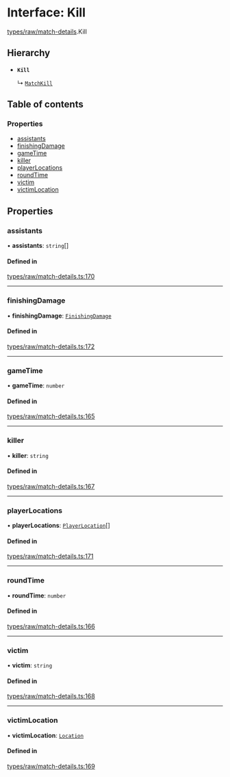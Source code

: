 # Interface: Kill

[types/raw/match-details](../modules/types_raw_match_details.md).Kill

## Hierarchy

- **`Kill`**

  ↳ [`MatchKill`](types_raw_match_details.MatchKill.md)

## Table of contents

### Properties

- [assistants](types_raw_match_details.Kill.md#assistants)
- [finishingDamage](types_raw_match_details.Kill.md#finishingdamage)
- [gameTime](types_raw_match_details.Kill.md#gametime)
- [killer](types_raw_match_details.Kill.md#killer)
- [playerLocations](types_raw_match_details.Kill.md#playerlocations)
- [roundTime](types_raw_match_details.Kill.md#roundtime)
- [victim](types_raw_match_details.Kill.md#victim)
- [victimLocation](types_raw_match_details.Kill.md#victimlocation)

## Properties

### assistants

• **assistants**: `string`[]

#### Defined in

[types/raw/match-details.ts:170](https://github.com/jameslinimk/unofficial-valorant-api/blob/317491a/package/src/types/raw/match-details.ts#L170)

___

### finishingDamage

• **finishingDamage**: [`FinishingDamage`](types_raw_match_details.FinishingDamage.md)

#### Defined in

[types/raw/match-details.ts:172](https://github.com/jameslinimk/unofficial-valorant-api/blob/317491a/package/src/types/raw/match-details.ts#L172)

___

### gameTime

• **gameTime**: `number`

#### Defined in

[types/raw/match-details.ts:165](https://github.com/jameslinimk/unofficial-valorant-api/blob/317491a/package/src/types/raw/match-details.ts#L165)

___

### killer

• **killer**: `string`

#### Defined in

[types/raw/match-details.ts:167](https://github.com/jameslinimk/unofficial-valorant-api/blob/317491a/package/src/types/raw/match-details.ts#L167)

___

### playerLocations

• **playerLocations**: [`PlayerLocation`](types_raw_match_details.PlayerLocation.md)[]

#### Defined in

[types/raw/match-details.ts:171](https://github.com/jameslinimk/unofficial-valorant-api/blob/317491a/package/src/types/raw/match-details.ts#L171)

___

### roundTime

• **roundTime**: `number`

#### Defined in

[types/raw/match-details.ts:166](https://github.com/jameslinimk/unofficial-valorant-api/blob/317491a/package/src/types/raw/match-details.ts#L166)

___

### victim

• **victim**: `string`

#### Defined in

[types/raw/match-details.ts:168](https://github.com/jameslinimk/unofficial-valorant-api/blob/317491a/package/src/types/raw/match-details.ts#L168)

___

### victimLocation

• **victimLocation**: [`Location`](types_raw_match_details.Location.md)

#### Defined in

[types/raw/match-details.ts:169](https://github.com/jameslinimk/unofficial-valorant-api/blob/317491a/package/src/types/raw/match-details.ts#L169)
